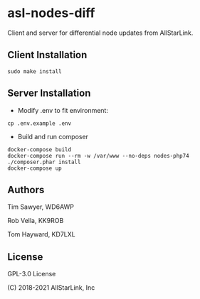 # asl-nodes-diff

Client and server for differential node updates from AllStarLink.

## Client Installation
```sudo make install```
## Server Installation
* Modify .env to fit environment: 
```
cp .env.example .env
```
* Build and run composer
```
docker-compose build
docker-compose run --rm -w /var/www --no-deps nodes-php74 ./composer.phar install
docker-compose up
```

## Authors
Tim Sawyer, WD6AWP

Rob Vella, KK9ROB

Tom Hayward, KD7LXL 

## License
GPL-3.0 License

(C) 2018-2021 AllStarLink, Inc